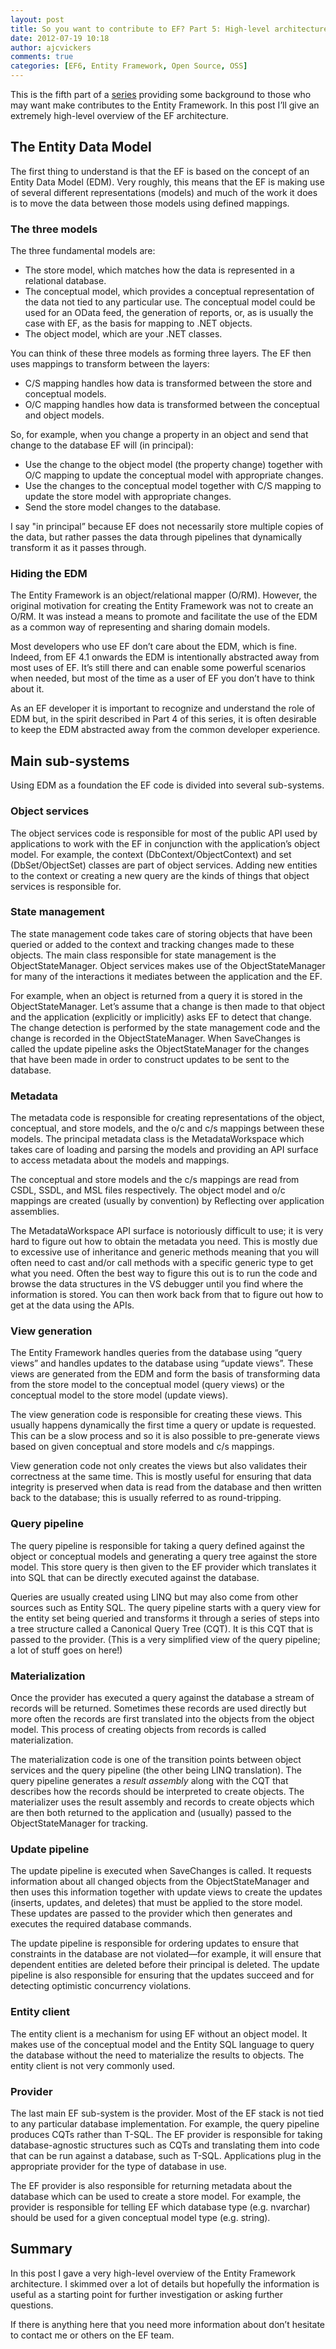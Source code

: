 ```yaml
---
layout: post
title: So you want to contribute to EF? Part 5: High-level architecture
date: 2012-07-19 10:18
author: ajcvickers
comments: true
categories: [EF6, Entity Framework, Open Source, OSS]
---
```

This is the fifth part of a <a href="/2012/07/19/so-you-want-to-contribute-to-ef-part-1-introduction/">series</a> providing some background to those who may want make contributes to the Entity Framework. In this post I’ll give an extremely high-level overview of the EF architecture.
<h2>The Entity Data Model</h2>
The first thing to understand is that the EF is based on the concept of an Entity Data Model (EDM). Very roughly, this means that the EF is making use of several different representations (models) and much of the work it does is to move the data between those models using defined mappings.
<h3>The three models</h3>
The three fundamental models are:
<ul>
	<li>The store model, which matches how the data is represented in a relational database.</li>
	<li>The conceptual model, which provides a conceptual representation of the data not tied to any particular use. The conceptual model could be used for an OData feed, the generation of reports, or, as is usually the case with EF, as the basis for mapping to .NET objects.</li>
	<li>The object model, which are your .NET classes.</li>
</ul>
You can think of these three models as forming three layers. The EF then uses mappings to transform between the layers:
<ul>
	<li>C/S mapping handles how data is transformed between the store and conceptual models.</li>
	<li>O/C mapping handles how data is transformed between the conceptual and object models.</li>
</ul>
So, for example, when you change a property in an object and send that change to the database EF will (in principal):
<ul>
	<li>Use the change to the object model (the property change) together with O/C mapping to update the conceptual model with appropriate changes.</li>
	<li>Use the changes to the conceptual model together with C/S mapping to update the store model with appropriate changes.</li>
	<li>Send the store model changes to the database.</li>
</ul>
I say "in principal” because EF does not necessarily store multiple copies of the data, but rather passes the data through pipelines that dynamically transform it as it passes through.
<h3>Hiding the EDM</h3>
The Entity Framework is an object/relational mapper (O/RM). However, the original motivation for creating the Entity Framework was not to create an O/RM. It was instead a means to promote and facilitate the use of the EDM as a common way of representing and sharing domain models.

Most developers who use EF don’t care about the EDM, which is fine. Indeed, from EF 4.1 onwards the EDM is intentionally abstracted away from most uses of EF. It’s still there and can enable some powerful scenarios when needed, but most of the time as a user of EF you don’t have to think about it.

As an EF developer it is important to recognize and understand the role of EDM but, in the spirit described in Part 4 of this series, it is often desirable to keep the EDM abstracted away from the common developer experience.
<h2>Main sub-systems</h2>
Using EDM as a foundation the EF code is divided into several sub-systems.
<h3>Object services</h3>
The object services code is responsible for most of the public API used by applications to work with the EF in conjunction with the application’s object model. For example, the context (DbContext/ObjectContext) and set (DbSet/ObjectSet) classes are part of object services. Adding new entities to the context or creating a new query are the kinds of things that object services is responsible for.
<h3>State management</h3>
The state management code takes care of storing objects that have been queried or added to the context and tracking changes made to these objects. The main class responsible for state management is the ObjectStateManager. Object services makes use of the ObjectStateManager for many of the interactions it mediates between the application and the EF.

For example, when an object is returned from a query it is stored in the ObjectStateManager. Let’s assume that a change is then made to that object and the application (explicitly or implicitly) asks EF to detect that change. The change detection is performed by the state management code and the change is recorded in the ObjectStateManager. When SaveChanges is called the update pipeline asks the ObjectStateManager for the changes that have been made in order to construct updates to be sent to the database.
<h3>Metadata</h3>
The metadata code is responsible for creating representations of the object, conceptual, and store models, and the o/c and c/s mappings between these models. The principal metadata class is the MetadataWorkspace which takes care of loading and parsing the models and providing an API surface to access metadata about the models and mappings.

The conceptual and store models and the c/s mappings are read from CSDL, SSDL, and MSL files respectively. The object model and o/c mappings are created (usually by convention) by Reflecting over application assemblies.

The MetadataWorkspace API surface is notoriously difficult to use; it is very hard to figure out how to obtain the metadata you need. This is mostly due to excessive use of inheritance and generic methods meaning that you will often need to cast and/or call methods with a specific generic type to get what you need. Often the best way to figure this out is to run the code and browse the data structures in the VS debugger until you find where the information is stored. You can then work back from that to figure out how to get at the data using the APIs.
<h3>View generation</h3>
The Entity Framework handles queries from the database using “query views” and handles updates to the database using “update views”. These views are generated from the EDM and form the basis of transforming data from the store model to the conceptual model (query views) or the conceptual model to the store model (update views).

The view generation code is responsible for creating these views. This usually happens dynamically the first time a query or update is requested. This can be a slow process and so it is also possible to pre-generate views based on given conceptual and store models and c/s mappings.

View generation code not only creates the views but also validates their correctness at the same time. This is mostly useful for ensuring that data integrity is preserved when data is read from the database and then written back to the database; this is usually referred to as round-tripping.
<h3>Query pipeline</h3>
The query pipeline is responsible for taking a query defined against the object or conceptual models and generating a query tree against the store model. This store query is then given to the EF provider which translates it into SQL that can be directly executed against the database.

Queries are usually created using LINQ but may also come from other sources such as Entity SQL. The query pipeline starts with a query view for the entity set being queried and transforms it through a series of steps into a tree structure called a Canonical Query Tree (CQT). It is this CQT that is passed to the provider. (This is a very simplified view of the query pipeline; a lot of stuff goes on here!)
<h3>Materialization</h3>
Once the provider has executed a query against the database a stream of records will be returned. Sometimes these records are used directly but more often the records are first translated into the objects from the object model. This process of creating objects from records is called materialization.

The materialization code is one of the transition points between object services and the query pipeline (the other being LINQ translation). The query pipeline generates a <em>result assembly</em> along with the CQT that describes how the records should be interpreted to create objects. The materializer uses the result assembly and records to create objects which are then both returned to the application and (usually) passed to the ObjectStateManager for tracking.
<h3>Update pipeline</h3>
The update pipeline is executed when SaveChanges is called. It requests information about all changed objects from the ObjectStateManager and then uses this information together with update views to create the updates (inserts, updates, and deletes) that must be applied to the store model. These updates are passed to the provider which then generates and executes the required database commands.

The update pipeline is responsible for ordering updates to ensure that constraints in the database are not violated—for example, it will ensure that dependent entities are deleted before their principal is deleted. The update pipeline is also responsible for ensuring that the updates succeed and for detecting optimistic concurrency violations.
<h3>Entity client</h3>
The entity client is a mechanism for using EF without an object model. It makes use of the conceptual model and the Entity SQL language to query the database without the need to materialize the results to objects. The entity client is not very commonly used.
<h3>Provider</h3>
The last main EF sub-system is the provider. Most of the EF stack is not tied to any particular database implementation. For example, the query pipeline produces CQTs rather than T-SQL. The EF provider is responsible for taking database-agnostic structures such as CQTs and translating them into code that can be run against a database, such as T-SQL. Applications plug in the appropriate provider for the type of database in use.

The EF provider is also responsible for returning metadata about the database which can be used to create a store model. For example, the provider is responsible for telling EF which database type (e.g. nvarchar) should be used for a given conceptual model type (e.g. string).
<h2>Summary</h2>
In this post I gave a very high-level overview of the Entity Framework architecture. I skimmed over a lot of details but hopefully the information is useful as a starting point for further investigation or asking further questions.

If there is anything here that you need more information about don’t hesitate to contact me or others on the EF team.
